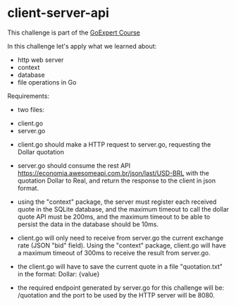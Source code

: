 # client-server-api

This challenge is part of the [GoExpert Course](https://goexpert.fullcycle.com.br/)

In this challenge let's apply what we learned about:
* http web server
* context
* database
* file operations in Go

Requirements:

* two files:
- client.go
- server.go

* client.go should make a HTTP request to server.go, requesting the Dollar quotation

* server.go should consume the rest API https://economia.awesomeapi.com.br/json/last/USD-BRL with the quotation Dollar to Real, and return the response to the client in json format.

* using the "context" package, the server must register each received quote in the SQLite database, and the maximum timeout to call the dollar quote API must be 200ms, and the maximum timeout to be able to persist the data in the database should be 10ms.

* client.go will only need to receive from server.go the current exchange rate (JSON "bid" field). Using the "context" package, client.go will have a maximum timeout of 300ms to receive the result from server.go.

* the client.go will have to save the current quote in a file "quotation.txt" in the format: Dollar: {value}

* the required endpoint generated by server.go for this challenge will be: /quotation and the port to be used by the HTTP server will be 8080.
